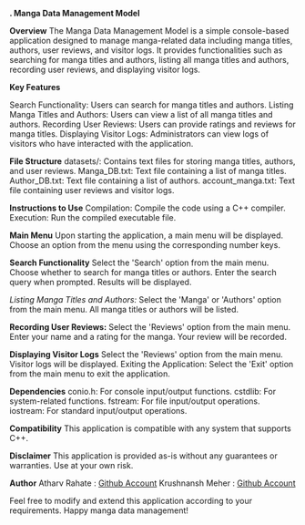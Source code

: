 **.                                                      Manga Data Management Model**

**Overview**
The Manga Data Management Model is a simple console-based application designed to manage manga-related data including manga titles, authors, user reviews, and visitor logs. It provides functionalities such as searching for manga titles and authors, listing all manga titles and authors, recording user reviews, and displaying visitor logs.

**Key Features**

Search Functionality: Users can search for manga titles and authors.
Listing Manga Titles and Authors: Users can view a list of all manga titles and authors.
Recording User Reviews: Users can provide ratings and reviews for manga titles.
Displaying Visitor Logs: Administrators can view logs of visitors who have interacted with the application.

**File Structure**
datasets/: Contains text files for storing manga titles, authors, and user reviews.
Manga_DB.txt: Text file containing a list of manga titles.
Author_DB.txt: Text file containing a list of authors.
account_manga.txt: Text file containing user reviews and visitor logs.

**Instructions to Use**
Compilation: Compile the code using a C++ compiler.
Execution: Run the compiled executable file.

**Main Menu**
Upon starting the application, a main menu will be displayed.
Choose an option from the menu using the corresponding number keys.

**Search Functionality**
Select the 'Search' option from the main menu.
Choose whether to search for manga titles or authors.
Enter the search query when prompted.
Results will be displayed.

_Listing Manga Titles and Authors:_
Select the 'Manga' or 'Authors' option from the main menu.
All manga titles or authors will be listed.

**Recording User Reviews:**
Select the 'Reviews' option from the main menu.
Enter your name and a rating for the manga.
Your review will be recorded.

**Displaying Visitor Logs**
Select the 'Reviews' option from the main menu.
Visitor logs will be displayed.
Exiting the Application:
Select the 'Exit' option from the main menu to exit the application.

**Dependencies**
conio.h: For console input/output functions.
cstdlib: For system-related functions.
fstream: For file input/output operations.
iostream: For standard input/output operations.

**Compatibility**
This application is compatible with any system that supports C++.

**Disclaimer**
This application is provided as-is without any guarantees or warranties. Use at your own risk.

**Author**
Atharv Rahate : [Github Account](https://github.com/Atharvdrahate296)
Krushnansh Meher : [Github Account](https://github.com/Krushnansh22)

Feel free to modify and extend this application according to your requirements. Happy manga data management!
